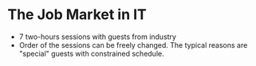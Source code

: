 # The Job Market in IT

* 7 two-hours sessions with guests from industry
* Order of the sessions can be freely changed. The typical reasons are "special" guests with constrained schedule.
  
